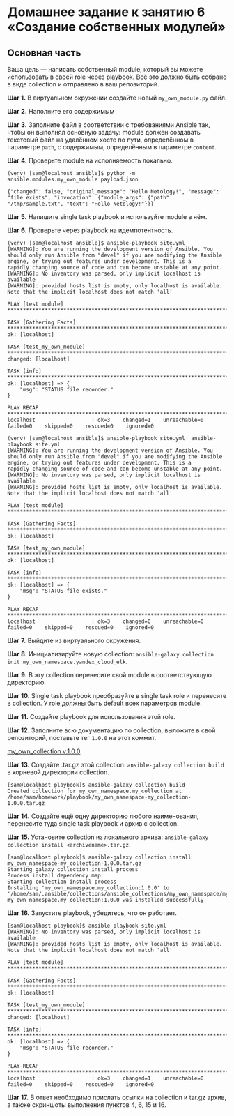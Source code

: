# Домашнее задание к занятию 6 «Создание собственных модулей»


## Основная часть

Ваша цель — написать собственный module, который вы можете использовать в своей role через playbook. Всё это должно быть собрано в виде collection и отправлено в ваш репозиторий.

**Шаг 1.** В виртуальном окружении создайте новый `my_own_module.py` файл.

**Шаг 2.** Наполните его содержимым

**Шаг 3.** Заполните файл в соответствии с требованиями Ansible так, чтобы он выполнял основную задачу: module должен создавать текстовый файл на удалённом хосте по пути, определённом в параметре `path`, с содержимым, определённым в параметре `content`.

**Шаг 4.** Проверьте module на исполняемость локально.

```
(venv) [sam@localhost ansible]$ python -m ansible.modules.my_own_module payload.json

{"changed": false, "original_message": "Hello Netology!", "message": "file exists", "invocation": {"module_args": {"path": "/tmp/sample.txt", "text": "Hello Netology!"}}}
```

**Шаг 5.** Напишите single task playbook и используйте module в нём.

**Шаг 6.** Проверьте через playbook на идемпотентность.

```
(venv) [sam@localhost ansible]$ ansible-playbook site.yml 
[WARNING]: You are running the development version of Ansible. You should only run Ansible from "devel" if you are modifying the Ansible engine, or trying out features under development. This is a
rapidly changing source of code and can become unstable at any point.
[WARNING]: No inventory was parsed, only implicit localhost is available
[WARNING]: provided hosts list is empty, only localhost is available. Note that the implicit localhost does not match 'all'

PLAY [test module] *****************************************************************************************************************************************************************************************

TASK [Gathering Facts] *************************************************************************************************************************************************************************************
ok: [localhost]

TASK [test_my_own_module] **********************************************************************************************************************************************************************************
changed: [localhost]

TASK [info] ************************************************************************************************************************************************************************************************
ok: [localhost] => {
    "msg": "STATUS file recorder."
}

PLAY RECAP *************************************************************************************************************************************************************************************************
localhost                  : ok=3    changed=1    unreachable=0    failed=0    skipped=0    rescued=0    ignored=0   

(venv) [sam@localhost ansible]$ ansible-playbook site.yml  ansible-playbook site.yml
[WARNING]: You are running the development version of Ansible. You should only run Ansible from "devel" if you are modifying the Ansible engine, or trying out features under development. This is a
rapidly changing source of code and can become unstable at any point.
[WARNING]: No inventory was parsed, only implicit localhost is available
[WARNING]: provided hosts list is empty, only localhost is available. Note that the implicit localhost does not match 'all'

PLAY [test module] *****************************************************************************************************************************************************************************************

TASK [Gathering Facts] *************************************************************************************************************************************************************************************
ok: [localhost]

TASK [test_my_own_module] **********************************************************************************************************************************************************************************
ok: [localhost]

TASK [info] ************************************************************************************************************************************************************************************************
ok: [localhost] => {
    "msg": "STATUS file exists."
}

PLAY RECAP *************************************************************************************************************************************************************************************************
localhost                  : ok=3    changed=0    unreachable=0    failed=0    skipped=0    rescued=0    ignored=0 
```

**Шаг 7.** Выйдите из виртуального окружения.

**Шаг 8.** Инициализируйте новую collection: `ansible-galaxy collection init my_own_namespace.yandex_cloud_elk`.

**Шаг 9.** В эту collection перенесите свой module в соответствующую директорию.

**Шаг 10.** Single task playbook преобразуйте в single task role и перенесите в collection. У role должны быть default всех параметров module.

**Шаг 11.** Создайте playbook для использования этой role.

**Шаг 12.** Заполните всю документацию по collection, выложите в свой репозиторий, поставьте тег `1.0.0` на этот коммит.

[my_own_collection v.1.0.0](https://github.com/SemenAmbarnov/my_own_collection/tree/v1.0.0)

**Шаг 13.** Создайте .tar.gz этой collection: `ansible-galaxy collection build` в корневой директории collection.

```
[sam@localhost playbook]$ ansible-galaxy collection build
Created collection for my_own_namespace.my_collection at /home/sam/homework/playbook/my_own_namespace-my_collection-1.0.0.tar.gz
```

**Шаг 14.** Создайте ещё одну директорию любого наименования, перенесите туда single task playbook и архив c collection.

**Шаг 15.** Установите collection из локального архива: `ansible-galaxy collection install <archivename>.tar.gz`.

```
[sam@localhost playbook]$ ansible-galaxy collection install my_own_namespace-my_collection-1.0.0.tar.gz
Starting galaxy collection install process
Process install dependency map
Starting collection install process
Installing 'my_own_namespace.my_collection:1.0.0' to '/home/sam/.ansible/collections/ansible_collections/my_own_namespace/my_collection'
my_own_namespace.my_collection:1.0.0 was installed successfully
```


**Шаг 16.** Запустите playbook, убедитесь, что он работает.

```
[sam@localhost playbook]$ ansible-playbook site.yml 
[WARNING]: No inventory was parsed, only implicit localhost is available
[WARNING]: provided hosts list is empty, only localhost is available. Note that the implicit localhost does not match 'all'

PLAY [test module] ***************************************************************************************************************************************************************************************************************************

TASK [Gathering Facts] ***********************************************************************************************************************************************************************************************************************
ok: [localhost]

TASK [test_my_own_module] ********************************************************************************************************************************************************************************************************************
changed: [localhost]

TASK [info] **********************************************************************************************************************************************************************************************************************************
ok: [localhost] => {
    "msg": "STATUS file recorder."
}

PLAY RECAP ***********************************************************************************************************************************************************************************************************************************
localhost                  : ok=3    changed=1    unreachable=0    failed=0    skipped=0    rescued=0    ignored=0
```


**Шаг 17.** В ответ необходимо прислать ссылки на collection и tar.gz архив, а также скриншоты выполнения пунктов 4, 6, 15 и 16.
